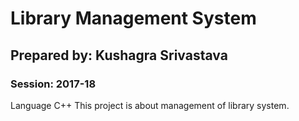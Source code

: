 # Library Management System
## Prepared by: Kushagra Srivastava
### Session: 2017-18

Language C++
This project is about management of library system.


